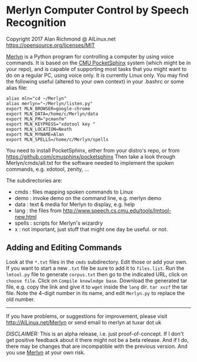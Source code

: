 # Merlyn Computer Control by Speech Recognition
Copyright 2017 Alan Richmond @ AILinux.net
https://opensource.org/licenses/MIT

[Merlyn](http://AILinux.net/Merlyn) is a Python program for controlling a computer by using voice commands. It is based on the [CMU PocketSphinx](http://cmusphinx.sourceforge.net/wiki/tutorialpocketsphinx) system (which might be in your repo), and is capable of supporting most tasks that you might want to do on a regular PC, using voice only. It is currently Linux only. You may find the following useful (altered to your own context) in your .bashrc or some alias file:
```
alias mln="cd ~/Merlyn"
alias merlyn="~/Merlyn/listen.py"
export MLN_BROWSER=google-chrome
export MLN_DATA=/home/c/Merlyn/data
export MLN_FM="pcmanfm"
export MLN_KEYPRESS="xdotool key "
export MLN_LOCATION=Neath
export MLN_MYNAME=Alan
export MLN_SPELLS=/home/c/Merlyn/spells
```
You need to install PocketSphinx, either from your distro's repo, or from https://github.com/cmusphinx/pocketsphinx Then take a look through Merlyn/cmds/all.txt for the software needed to implement the spoken commands, e.g. xdotool, zenity, ...

The subdirectories are:

 * cmds    :       files mapping spoken commands to Linux
 * demo    :       invoke demo on the command line, e.g. merlyn demo
 * data    :       text & media for Merlyn to display, e.g. help
 * lang    :       the files from http://www.speech.cs.cmu.edu/tools/lmtool-new.html
 * spells  :       scripts for Merlyn's wizardry
 * x       :       not important, just stuff that might one day be useful. or not.

## Adding and Editing Commands
Look at the `*.txt` files in the `cmds` subdirectory.
Edit those or add your own. If you want to start a new `.txt` file be sure to add it to `files.list`.
Run the `lmtool.py` file to generate `corpus.txt` then go to the indicated URL, click on `choose file`.
Click on `Compile knowledge base`.
Download the generated tar file, e.g. copy the link and give it to `wget` inside the `lang` dir.
`tar xvzf` the tar file.
Note the 4-digit number in its name, and edit `Merlyn.py` to replace the old number.


***
If you have problems, or suggestions for improvement, please visit http://AILinux.net/Merlyn or send email to merlyn at tuxar dot uk

*DISCLAIMER:* This is an alpha release, i.e. just proof-of-concept. If I don't get positive feedback about it there might not be a beta release. And if I do, there may be changes that are incompatible with the previous version. And you use [Merlyn](http://ailinux.net/Merlyn) at your own risk.
